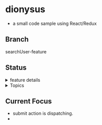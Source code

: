 




































# dionysus
 - a small code sample using React/Redux

## Branch
searchUser-feature

## Status
<details>
  <summary>
    feature details
  </summary>
  <table style="width:100%">
   <tr>
     <th>FILTER</th>
     <th>SORT</th>
     <th>USERNAME SEARCH</th>
   </tr>
   <tr>
     <td>✔</td>
     <td>✔</td>
     <td>fires action. needs filtering of list</td>
   </tr>
 </table>
</details>

















<Details>
  <summary> Topics</summary>

  #### CSS
  For the dropdowns, I'm using MaterialUI.
  FlexBox only for layout. All styles are in `App.css` minus a few last minute inlines with `style={{foo:bar}}`.


  #### Store
  ..the 10 people and the 100 messages taken from 2 `.json` files found in `./json`

  #### Asc/Desc
  - one of those moments where you walk away from the screen for a few and ideas pop in....
  - To change the order ( ascending/descending ),  I don't need to involve the redux store at all. I thought at first I would dispatch an action but now I'm thinking i will just inject a CSS class that reverses the order with `flex-direction`. Why does the store need to know about it?

  ### Random Mentions
  There were a few things that got brought up in phone conversations that I need more experience with.
  - refs and their usage in react
  - testing libraries in react.
  - JWT and cookies.


  ### ...if more time
  - Next time I need dropdowns from scratch I'd like to try a vanilla react [approach](https://blog.campvanilla.com/reactjs-dropdown-menus-b6e06ae3a8fe)

</Details>


## Current Focus
- submit action is dispatching.
-
